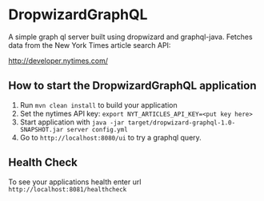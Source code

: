 # DropwizardGraphQL

A simple graph ql server built using dropwizard and graphql-java.  Fetches data from the New York Times article search API:

http://developer.nytimes.com/

How to start the DropwizardGraphQL application
---

1. Run `mvn clean install` to build your application
1. Set the nytimes API key: `export NYT_ARTICLES_API_KEY=<put key here>`
1. Start application with `java -jar target/dropwizard-graphql-1.0-SNAPSHOT.jar server config.yml`
1. Go to `http://localhost:8080/ui` to try a graphql query.

Health Check
---

To see your applications health enter url `http://localhost:8081/healthcheck`
